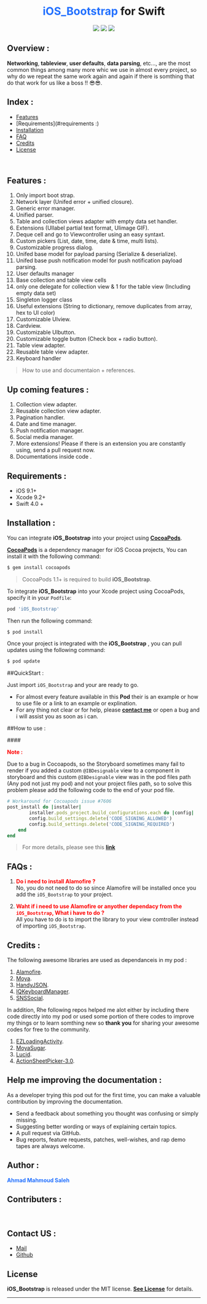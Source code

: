 
<h1 align ="center">
<b style='color:#2270FF'>
iOS_Bootstrap
</b>
for Swift</h1>


<p align="center">
<a href="https://cocoapods.org/pods/iOS_Bootstrap"><img src="https://img.shields.io/cocoapods/v/iOS_Bootstrap.svg?style=flat"></a>
<a href="https://cocoapods.org/pods/iOS_Bootstrap/"><img src="https://img.shields.io/cocoapods/l/iOS_Bootstrap.svg?style=flat"></a>
<a href="https://cocoapods.org/pods/iOS_Bootstrap"><img src="https://img.shields.io/cocoapods/p/iOS_Bootstrap.svg?style=flat"></a>
</p>


## Overview :
<p style='color:#2270FF'>

__Networking__, __tableview__, __user defaults__, __data parsing__, etc..., are the most common things among many more whic we use in almost every project, so why do we repeat the same work again and again if there is somthing that do that work for us like a boss !! 😎😎.
</p>

## Index :

- [Features](#features:)
- [Requirements](#requirements :)
- [Installation](#installation:)
-  [FAQ](#faqs:)
- [Credits](#Credits:)
- [License](#License:)

<br>

## Features :

1. Only import boot strap.
2. Network layer (Unifed error + unified closure).
3. Generic error manager.
4. Unified parser.
5. Table and collection views adapter with empty data set handler.
6. Extensions (UIlabel partial text format, UIimage GIF).
7. Deque cell and go to Viewcontroller using an easy syntaxt.
8. Custom pickers (List, date, time, date & time, multi lists).
9. Customizable progress dialog.
10. Unifed base model for payload parsing (Serialize & deserialize).
11. Unifed base push notification model for push notification payload parsing.
12. User defaults manager
13. Base collection and table view cells
14. only one delegate for collection view & 1 for the table view (Including empty data set)
15. Singleton logger class
16. Useful extensions (String to dictionary, remove duplicates from array, hex to UI color)
17. Customizable UIview.
18. Cardview.
19. Customizable UIbutton.
20. Customizable toggle button (Check box + radio button).
21. Table view adapter.
22. Reusable table view adapter.
23. Keyboard handler


> How to use and documentaion + references.

## Up coming features :

1. Collection view adapter.
2.  Reusable collection view adapter.
3. Pagination handler.
4. Date and time manager.
5. Push notification manager.
6. Social media manager.
7. More extensions! Please if there is an extension you are constantly using, send a pull request now.
8. Documentations inside code .



## Requirements :

- iOS 9.1+
- Xcode 9.2+
- Swift 4.0 +

## Installation :

You can integrate __iOS_Bootstrap__ into your project using __[CocoaPods](http://cocoapods.org)__.

__[CocoaPods](http://cocoapods.org)__ is a dependency manager for iOS Cocoa projects, You can install it with the following command:

```bash
$ gem install cocoapods
```

> CocoaPods 1.1+ is required to build __iOS_Bootstrap__.

To integrate __iOS_Bootstrap__ into your Xcode project using CocoaPods, specify it in your `Podfile`:

```ruby
pod 'iOS_Bootstrap'
```

Then run the following command:

```bash
$ pod install
```

Once your project is integrated with the __iOS_Bootstrap__ , you can pull updates using the following command:

```bash
$ pod update
```

##QuickStart :

Just import  `iOS_Bootstrap` and your are ready to go.

>
- For almost every feature available in this __Pod__  their is an example or how to use file or a link to an example or explination.
- For any thing not clear or for help, please  __[contact me](#Contact-US-:)__ or open a bug and i will assist you as soon as i can.


##How to use :

####__<p style='color:red'>Note :</p>__


Due to a bug in Cocoapods, so the Storyboard sometimes many fail to render if you added a custom ```@IBDesignable``` view to a component in storyboard and this custom ```@IBDesignable``` view was in the pod files path (Any pod not just my pod) and not your project files path, so to solve this problem please add the following code to the end of your pod file.


```ruby
# Workaround for Cocoapods issue #7606
post_install do |installer|
        installer.pods_project.build_configurations.each do |config|
        config.build_settings.delete('CODE_SIGNING_ALLOWED')
        config.build_settings.delete('CODE_SIGNING_REQUIRED')
    end
end
```
> For more details, please see this __[link](https://github.com/CocoaPods/CocoaPods/issues/7606#issuecomment-381279098)__




## FAQs :

1.  <b style='color:red'>__Do i need to install Alamofire ?__</b><br>
No, you do not need to do so since Alamofire will be installed  once you add  the `iOS_Bootstrap` to your project.

2. <b style='color:red'>__Waht if i need to use Alamofire or anyother dependacy from the `iOS_Bootstrap`, What i have to do ?__</b><br>
All you have to do is to import the library to your view comtroller instead of importing `iOS_Bootstrap`.




## Credits :

The following awesome libraries are used as dependanceis in my pod :

1. [Alamofire](https://github.com/Alamofire/Foundation).
2. [Moya](https://github.com/Moya/Moya).
3. [HandyJSON](https://github.com/alibaba/HandyJSON).
4. [IQKeyboardManager](https://github.com/hackiftekhar/IQKeyboardManager).
5. [SNSSocial](https://github.com/smartnsoft/SNSSocial).

In addition, Rhe following repos helped me alot either by including there code directly into my pod or used some portion of there codes to improve my things or to learn somthing new so __**thank you**__ for sharing your awesome codes for free to the community.

1. [EZLoadingActivity](https://github.com/goktugyil/EZLoadingActivity).
2. [MoyaSugar](https://github.com/devxoul/MoyaSugar).
3. [Lucid](https://github.com/levibostian/Lucid).
2. [ActionSheetPicker-3.0](https://github.com/skywinder/ActionSheetPicker-3.0).

## Help me improving the documentation :

As a developer trying this pod out for the first time, you can make a valuable contribution by improving the documentation.

-  Send a feedback about something you thought was confusing or simply missing.
-  Suggesting better wording or ways of explaining certain topics.
-  A pull request via GitHub.
-  Bug reports, feature requests, patches, well-wishes, and rap demo tapes are always welcome.


## Author :

<b style='color:#2270FF'>Ahmad Mahmoud Saleh</b>


## Contributers :

<br>

## Contact US :
- [Mail](mailto:ams.eng@hotmail.com "Send Mail")
- [Github](https://github.com/ahmadmssm "Author's Github account")






## License

__iOS_Bootstrap__ is released under the MIT license. __[See License](https://github.com/ahmadmssm/iOS_Bootstrap/blob/master/LICENSE)__ for details.

---
